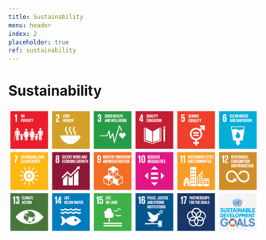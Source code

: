 ```yaml
---
title: Sustainability
menu: header
index: 2
placeholder: true
ref: sustainability
---
```


# Sustainability

![Sustainability image](/assets/images/SDG.png#pull-right#w360)
